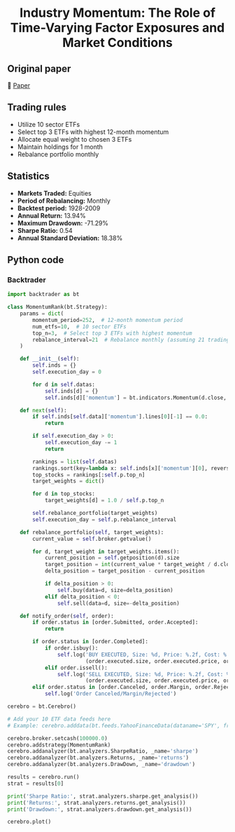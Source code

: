 <div align="center">
  <h1>Industry Momentum: The Role of Time-Varying Factor Exposures and Market Conditions</h1>
</div>

## Original paper

📕 [Paper](https://papers.ssrn.com/sol3/papers.cfm?abstract_id=2650378)

## Trading rules

- Utilize 10 sector ETFs
- Select top 3 ETFs with highest 12-month momentum
- Allocate equal weight to chosen 3 ETFs
- Maintain holdings for 1 month
- Rebalance portfolio monthly

## Statistics

- **Markets Traded:** Equities
- **Period of Rebalancing:** Monthly
- **Backtest period:** 1928-2009
- **Annual Return:** 13.94%
- **Maximum Drawdown:** -71.29%
- **Sharpe Ratio:** 0.54
- **Annual Standard Deviation:** 18.38%

## Python code

### Backtrader

```python
import backtrader as bt

class MomentumRank(bt.Strategy):
    params = dict(
        momentum_period=252,  # 12-month momentum period
        num_etfs=10,  # 10 sector ETFs
        top_n=3,  # Select top 3 ETFs with highest momentum
        rebalance_interval=21  # Rebalance monthly (assuming 21 trading days per month)
    )

    def __init__(self):
        self.inds = {}
        self.execution_day = 0

        for d in self.datas:
            self.inds[d] = {}
            self.inds[d]['momentum'] = bt.indicators.Momentum(d.close, period=self.p.momentum_period)

    def next(self):
        if self.inds[self.data]['momentum'].lines[0][-1] == 0.0:
            return

        if self.execution_day > 0:
            self.execution_day -= 1
            return

        rankings = list(self.datas)
        rankings.sort(key=lambda x: self.inds[x]['momentum'][0], reverse=True)
        top_stocks = rankings[:self.p.top_n]
        target_weights = dict()

        for d in top_stocks:
            target_weights[d] = 1.0 / self.p.top_n

        self.rebalance_portfolio(target_weights)
        self.execution_day = self.p.rebalance_interval

    def rebalance_portfolio(self, target_weights):
        current_value = self.broker.getvalue()

        for d, target_weight in target_weights.items():
            current_position = self.getposition(d).size
            target_position = int(current_value * target_weight / d.close[0])
            delta_position = target_position - current_position

            if delta_position > 0:
                self.buy(data=d, size=delta_position)
            elif delta_position < 0:
                self.sell(data=d, size=-delta_position)

    def notify_order(self, order):
        if order.status in [order.Submitted, order.Accepted]:
            return

        if order.status in [order.Completed]:
            if order.isbuy():
                self.log('BUY EXECUTED, Size: %d, Price: %.2f, Cost: %.2f' %
                         (order.executed.size, order.executed.price, order.executed.value))
            elif order.issell():
                self.log('SELL EXECUTED, Size: %d, Price: %.2f, Cost: %.2f' %
                         (order.executed.size, order.executed.price, order.executed.value))
        elif order.status in [order.Canceled, order.Margin, order.Rejected]:
            self.log('Order Canceled/Margin/Rejected')

cerebro = bt.Cerebro()

# Add your 10 ETF data feeds here
# Example: cerebro.adddata(bt.feeds.YahooFinanceData(dataname='SPY', fromdate=start_date, todate=end_date))

cerebro.broker.setcash(100000.0)
cerebro.addstrategy(MomentumRank)
cerebro.addanalyzer(bt.analyzers.SharpeRatio, _name='sharpe')
cerebro.addanalyzer(bt.analyzers.Returns, _name='returns')
cerebro.addanalyzer(bt.analyzers.DrawDown, _name='drawdown')

results = cerebro.run()
strat = results[0]

print('Sharpe Ratio:', strat.analyzers.sharpe.get_analysis())
print('Returns:', strat.analyzers.returns.get_analysis())
print('Drawdown:', strat.analyzers.drawdown.get_analysis())

cerebro.plot()
```